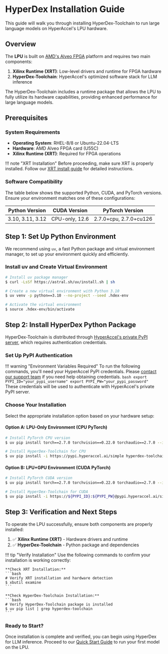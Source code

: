 <!---
Copyright 2024 The HyperAccel Inc. All rights reserved.
-->

# HyperDex Installation Guide

This guide will walk you through installing HyperDex-Toolchain to run large language models on HyperAccel's LPU hardware.

## Overview

The **LPU** is built on [AMD's Alveo FPGA](https://www.amd.com/ko/products/accelerators/alveo/u55c/a-u55c-p00g-pq-g.html#get-started) platform and requires two main components:

1. **Xilinx Runtime (XRT)**: Low-level drivers and runtime for FPGA hardware
2. **HyperDex-Toolchain**: HyperAccel's optimized software stack for LLM inference

The HyperDex-Toolchain includes a runtime package that allows the LPU to fully utilize its hardware capabilities, providing enhanced performance for large language models.


## Prerequisites

### System Requirements
- **Operating System**: RHEL-8/8 or Ubuntu-22.04-LTS
- **Hardware**: AMD Alveo FPGA card (U55C)
- **Xilinx Runtime (XRT)**: Required for FPGA operations

!!! note "XRT Installation"
    Before proceeding, make sure XRT is properly installed. Follow our [XRT install guide](./_install_xrt.md) for detailed instructions.

### Software Compatibility

The table below shows the supported Python, CUDA, and PyTorch versions. Ensure your environment matches one of these configurations:

| **Python Version** | **CUDA Version** | **PyTorch Version** |
|---------------------|------------------|---------------------|
| 3.10, 3.11, 3.12   | CPU-only, 12.6  | 2.7.0+cpu, 2.7.0+cu126 |

## Step 1: Set Up Python Environment

We recommend using `uv`, a fast Python package and virtual environment manager, to set up your environment quickly and efficiently.

### Install uv and Create Virtual Environment

```bash
# Install uv package manager
$ curl -LsSf https://astral.sh/uv/install.sh | sh

# Create a new virtual environment with Python 3.10
$ uv venv -p python==3.10 --no-project --seed .hdex-env

# Activate the virtual environment
$ source .hdex-env/bin/activate
```

## Step 2: Install HyperDex Python Package

HyperDex-Toolchain is distributed through [HyperAccel's private PyPI server](https://pypi.hyperaccel.ai), which requires authentication credentials.

### Set Up PyPI Authentication

!!! warning "Environment Variables Required"
    To run the following commands, you'll need your HyperAccel PyPI credentials. Please [contact our support team](mailto:support@hyperaccel.ai) if you need help obtaining credentials.
    ```bash
    export PYPI_ID="your_pypi_username"
    export PYPI_PW="your_pypi_password"
    ```
    These credentials will be used to authenticate with HyperAccel's private PyPI server.

### Choose Your Installation

Select the appropriate installation option based on your hardware setup:

#### Option A: LPU-Only Environment (CPU PyTorch)

```bash
# Install PyTorch CPU version
$ uv pip install torch==2.7.0 torchvision==0.22.0 torchaudio==2.7.0 --index-url https://download.pytorch.org/whl/cpu

# Install HyperDex-Toolchain for CPU
$ uv pip install -i https://pypi.hyperaccel.ai/simple hyperdex-toolchain==1.5.2+cpu
```

#### Option B: LPU+GPU Environment (CUDA PyTorch)

```bash
# Install PyTorch CUDA version
$ uv pip install torch==2.7.0 torchvision==0.22.0 torchaudio==2.7.0 --index-url https://download.pytorch.org/whl/cu126

# Install HyperDex-Toolchain for CUDA
$ uv pip install -i https://${PYPI_ID}:${PYPI_PW}@pypi.hyperaccel.ai/simple hyperdex-toolchain==1.5.2+cu126
```

## Step 3: Verification and Next Steps

To operate the LPU successfully, ensure both components are properly installed:

1. ✅ **Xilinx Runtime (XRT)** - Hardware drivers and runtime
2. ✅ **HyperDex-Toolchain** - Python package and dependencies

!!! tip "Verify Installation"
    Use the following commands to confirm your installation is working correctly:

    **Check XRT Installation:**
    ```bash
    # Verify XRT installation and hardware detection
    $ xbutil examine
    ```

    **Check HyperDex-Toolchain Installation:**
    ```bash
    # Verify HyperDex-Toolchain package is installed
    $ uv pip list | grep hyperdex-toolchain
    ```

### Ready to Start?

Once installation is complete and verified, you can begin using HyperDex for LLM inference. Proceed to our [Quick Start Guide](./quick_start.md) to run your first model on the LPU.